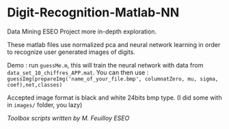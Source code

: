 # Digit-Recognition-Matlab-NN

Data Mining ESEO Project more in-depth exploration. 

These matlab files use normalized pca and neural network learning in order to recognize user generated images of digits.

Demo : run  `guessMe.m`, this will train the neural network with data from `data_set_10_chiffres_APP.mat`. 
You can then use :
`guessImg(prepareImg('name_of_your_file.bmp', columnatZero, mu, sigma, coef),net,classes)`

Accepted image format is black and white 24bits bmp type. (I did some with in `images/` folder, you lazy)

*Toolbox scripts written by M. Feuilloy ESEO*
